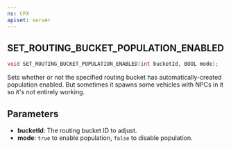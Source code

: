 ```yaml
---
ns: CFX
apiset: server
---
```

## SET_ROUTING_BUCKET_POPULATION_ENABLED

```c
void SET_ROUTING_BUCKET_POPULATION_ENABLED(int bucketId, BOOL mode);
```

Sets whether or not the specified routing bucket has automatically-created population enabled. But sometimes it spawns some vehicles with NPCs in it so it's not entirely working.

## Parameters
* **bucketId**: The routing bucket ID to adjust.
* **mode**: `true` to enable population, `false` to disable population.
